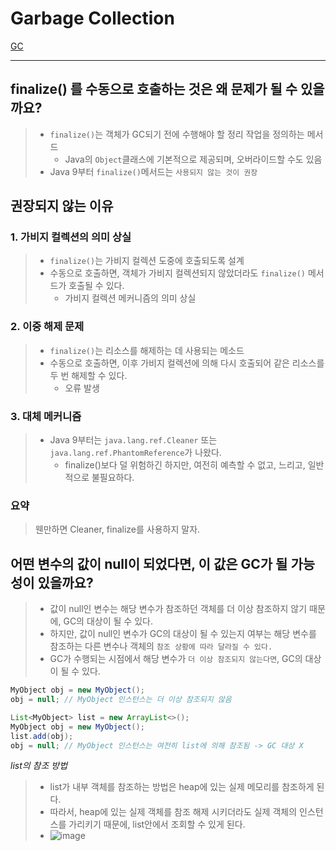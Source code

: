 # Garbage Collection
[GC](..%2F..%2F05-ETC%2F10_Garbage_Collection%2FReadme.md)

---

## finalize() 를 수동으로 호출하는 것은 왜 문제가 될 수 있을까요?
> - `finalize()`는 객체가 GC되기 전에 수행해야 할 정리 작업을 정의하는 메서드
>   - Java의 `Object`클래스에 기본적으로 제공되며, 오버라이드할 수도 있음
> - Java 9부터 `finalize()`메서드는 `사용되지 않는 것이 권장`
## 권장되지 않는 이유
### 1. 가비지 컬렉션의 의미 상실
> - `finalize()`는 가비지 컬렉션 도중에 호출되도록 설계
> - 수동으로 호출하면, 객체가 가비지 컬렉션되지 않았더라도 `finalize()` 메서드가 호출될 수 있다.
>   - 가비지 컬렉션 메커니즘의 의미 상실

### 2. 이중 해제 문제
> - `finalize()`는 리소스를 해제하는 데 사용되는 메소드
> - 수동으로 호출하면, 이후 가비지 컬렉션에 의해 다시 호출되어 같은 리소스를 두 번 해제할 수 있다.
>   - 오류 발생

### 3. 대체 메커니즘
> - Java 9부터는 `java.lang.ref.Cleaner` 또는 `java.lang.ref.PhantomReference`가 나왔다.
>   - finalize()보다 덜 위험하긴 하지만, 여전히 예측할 수 없고, 느리고, 일반적으로 불필요하다.

### 요약
> 웬만하면 Cleaner, finalize를 사용하지 말자.

## 어떤 변수의 값이 null이 되었다면, 이 값은 GC가 될 가능성이 있을까요?
> - 값이 null인 변수는 해당 변수가 참조하던 객체를 더 이상 참조하지 않기 때문에, GC의 대상이 될 수 있다. 
> - 하지만, 값이 null인 변수가 GC의 대상이 될 수 있는지 여부는 해당 변수를 참조하는 다른 변수나 객체의 `참조 상황에 따라 달라질 수 있다.`
> - GC가 수행되는 시점에서 해당 변수가 `더 이상 참조되지 않는다면`, GC의 대상이 될 수 있다.

```java
MyObject obj = new MyObject();
obj = null; // MyObject 인스턴스는 더 이상 참조되지 않음
```

```java
List<MyObject> list = new ArrayList<>();
MyObject obj = new MyObject();
list.add(obj);
obj = null; // MyObject 인스턴스는 여전히 list에 의해 참조됨 -> GC 대상 X
```
*list의 참조 방법*
> - list가 내부 객체를 참조하는 방법은 heap에 있는 실제 메모리를 참조하게 된다.
> - 따라서, heap에 있는 실제 객체를 참조 해제 시키더라도 실제 객체의 인스턴스를 가리키기 때문에, list안에서 조회할 수 있게 된다.
> - ![image](https://github.com/user-attachments/assets/e4caf0aa-fc80-46d4-b81d-fbe2dd38501a)

